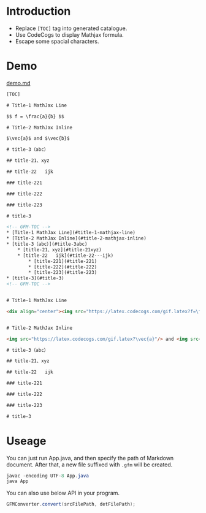 # Introduction

- Replace `[TOC]` tag into generated catalogue.
- Use CodeCogs to display Mathjax formula.
- Escape some spacial characters.

# Demo

[demo.md](https://github.com/CyC2018/GFM-Converter/blob/master/demo.md)

```html
[TOC]

# Title-1 MathJax Line

$$ f = \frac{a}{b} $$

# Title-2 MathJax Inline

$\vec{a}$ and $\vec{b}$

# title-3（abc）

## title-21、xyz

## title-22   ijk

### title-221

### title-222

### title-223

# title-3
```

```html
<!-- GFM-TOC -->
* [Title-1 MathJax Line](#title-1-mathjax-line)
* [Title-2 MathJax Inline](#title-2-mathjax-inline)
* [title-3（abc）](#title-3abc)
    * [title-21、xyz](#title-21xyz)
    * [title-22   ijk](#title-22---ijk)
        * [title-221](#title-221)
        * [title-222](#title-222)
        * [title-223](#title-223)
* [title-3](#title-3)
<!-- GFM-TOC -->


# Title-1 MathJax Line

<div align="center"><img src="https://latex.codecogs.com/gif.latex?f=\frac{a}{b}"/></div>


# Title-2 MathJax Inline

<img src="https://latex.codecogs.com/gif.latex?\vec{a}"/> and <img src="https://latex.codecogs.com/gif.latex?\vec{b}"/>

# title-3（abc）

## title-21、xyz

## title-22   ijk

### title-221

### title-222

### title-223

# title-3


```

# Useage

You can just run App.java, and then specify the path of Markdown document. After that, a new file suffixed with `.gfm` will be created.

```java
javac -encoding UTF-8 App.java
java App
```

You can also use below API in your program.

```java
GFMConverter.convert(srcFilePath, detFilePath);
```
